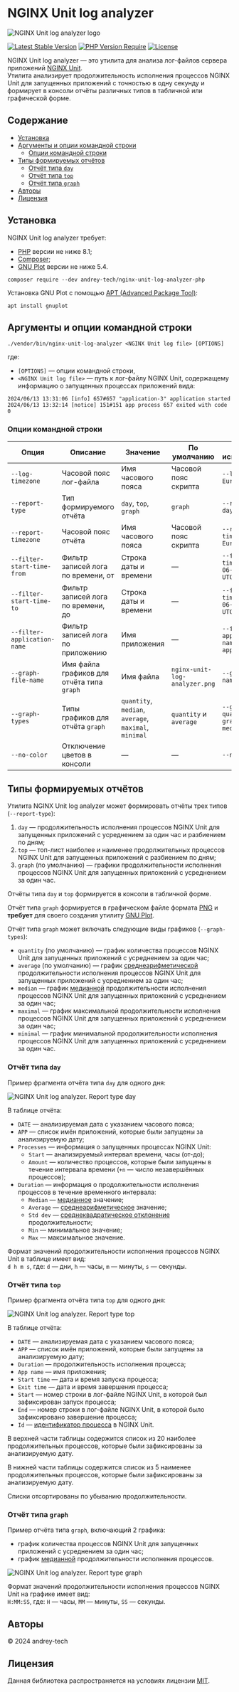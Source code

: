 # NGINX Unit log analyzer

![NGINX Unit log analyzer logo](./assets/nginx-unit-log-analyzer-logo.png)

[![Latest Stable Version](https://poser.pugx.org/andrey-tech/nginx-unit-log-analyzer-php/v)](https://packagist.org/packages/andrey-tech/nginx-unit-log-analyzer-php)
[![PHP Version Require](https://poser.pugx.org/andrey-tech/nginx-unit-log-analyzer-php/require/php)](https://packagist.org/packages/andrey-tech/nginx-unit-log-analyzer-php)
[![License](https://poser.pugx.org/andrey-tech/nginx-unit-log-analyzer-php/license)](https://packagist.org/packages/andrey-tech/nginx-unit-log-analyzer-php)

NGINX Unit log analyzer — это утилита для анализа лог-файлов сервера приложений [NGINX Unit](https://unit.nginx.org/).  
Утилита анализирует продолжительность исполнения процессов NGINX Unit для запущенных приложений с точностью в одну секунду
и формирует в консоли отчёты различных типов в табличной или графической форме.

## Содержание

<!-- MarkdownTOC levels="1,2,3,4,5,6" autoanchor="true" autolink="true" -->

- [Установка](#%D0%A3%D1%81%D1%82%D0%B0%D0%BD%D0%BE%D0%B2%D0%BA%D0%B0)
- [Аргументы и опции командной строки](#%D0%90%D1%80%D0%B3%D1%83%D0%BC%D0%B5%D0%BD%D1%82%D1%8B-%D0%B8-%D0%BE%D0%BF%D1%86%D0%B8%D0%B8-%D0%BA%D0%BE%D0%BC%D0%B0%D0%BD%D0%B4%D0%BD%D0%BE%D0%B9-%D1%81%D1%82%D1%80%D0%BE%D0%BA%D0%B8)
    - [Опции командной строки](#%D0%9E%D0%BF%D1%86%D0%B8%D0%B8-%D0%BA%D0%BE%D0%BC%D0%B0%D0%BD%D0%B4%D0%BD%D0%BE%D0%B9-%D1%81%D1%82%D1%80%D0%BE%D0%BA%D0%B8)
- [Типы формируемых отчётов](#%D0%A2%D0%B8%D0%BF%D1%8B-%D1%84%D0%BE%D1%80%D0%BC%D0%B8%D1%80%D1%83%D0%B5%D0%BC%D1%8B%D1%85-%D0%BE%D1%82%D1%87%D1%91%D1%82%D0%BE%D0%B2)
    - [Отчёт типа `day`](#%D0%9E%D1%82%D1%87%D1%91%D1%82-%D1%82%D0%B8%D0%BF%D0%B0-day)
    - [Отчёт типа `top`](#%D0%9E%D1%82%D1%87%D1%91%D1%82-%D1%82%D0%B8%D0%BF%D0%B0-top)
    - [Отчёт типа `graph`](#%D0%9E%D1%82%D1%87%D1%91%D1%82-%D1%82%D0%B8%D0%BF%D0%B0-graph)
- [Авторы](#%D0%90%D0%B2%D1%82%D0%BE%D1%80%D1%8B)
- [Лицензия](#%D0%9B%D0%B8%D1%86%D0%B5%D0%BD%D0%B7%D0%B8%D1%8F)

<!-- /MarkdownTOC -->

<a id="%D0%A3%D1%81%D1%82%D0%B0%D0%BD%D0%BE%D0%B2%D0%BA%D0%B0"></a>
## Установка

NGINX Unit log analyzer требует:
 * [PHP](https://www.php.net/) версии не ниже 8.1;
 * [Composer](https://getcomposer.org/);
 * [GNU Plot](http://www.gnuplot.info/) версии не ниже 5.4. 

```shell
composer require --dev andrey-tech/nginx-unit-log-analyzer-php
```

Установка GNU Plot с помощью [APT (Advanced Package Tool)](https://en.wikipedia.org/wiki/APT_(software)):
```shell
apt install gnuplot
````

<a id="%D0%90%D1%80%D0%B3%D1%83%D0%BC%D0%B5%D0%BD%D1%82%D1%8B-%D0%B8-%D0%BE%D0%BF%D1%86%D0%B8%D0%B8-%D0%BA%D0%BE%D0%BC%D0%B0%D0%BD%D0%B4%D0%BD%D0%BE%D0%B9-%D1%81%D1%82%D1%80%D0%BE%D0%BA%D0%B8"></a>
## Аргументы и опции командной строки

```shell
./vendor/bin/nginx-unit-log-analyzer <NGINX Unit log file> [OPTIONS]
```
где:

* `[OPTIONS]` — опции командной строки,
* `<NGINX Unit log file>` — путь к лог-файлу NGINX Unit, содержащему информацию о запущенных процессах приложений вида:
 

```log
2024/06/13 13:31:06 [info] 657#657 "application-3" application started
2024/06/13 13:32:14 [notice] 151#151 app process 657 exited with code 0
```

<a id="%D0%9E%D0%BF%D1%86%D0%B8%D0%B8-%D0%BA%D0%BE%D0%BC%D0%B0%D0%BD%D0%B4%D0%BD%D0%BE%D0%B9-%D1%81%D1%82%D1%80%D0%BE%D0%BA%D0%B8"></a>
### Опции командной строки

| Опция                       | Описание                                   | Значение                                              | По умолчанию                  | Пример использования                               |
|-----------------------------|--------------------------------------------|-------------------------------------------------------|-------------------------------|----------------------------------------------------|
| `--log-timezone`            | Часовой пояс лог-файла                     | Имя часового пояса                                    | Часовой пояс скрипта          | `--log-timezone Europe/Moscow`                     |
| `--report-type`             | Тип формируемого отчёта                    | `day`, `top`, `graph`                                 | `graph`                       | `--report-type day`                                |
| `--report-timezone`         | Часовой пояс отчёта                        | Имя часового пояса                                    | Часовой пояс скрипта          | `--report-timezone Europe/Moscow`                  |
| `--filter-start-time-from`  | Фильтр записей лога по времени, от         | Строка даты и времени                                 | —                             | `--filter-start-time-from 2024-06-17 00:00:00 UTC` |
| `--filter-start-time-to`    | Фильтр записей лога по времени, до         | Строка даты и времени                                 | —                             | `--filter-start-time-to 2024-06-17 23:59:59 UTC`   |
| `--filter-application-name` | Фильтр записей лога по приложению          | Имя приложения                                        | —                             | `--filter-application-name application-1`          |
| `--graph-file-name`         | Имя файла графиков для отчёта типа `graph` | Имя файла                                             | `nginx-unit-log-analyzer.png` | `--graph-file-name unit.png`                       |
| `--graph-types`             | Типы графиков для отчёта `graph`           | `quantity`, `median`, `average`, `maximal`, `minimal` | `quantity` и `average`        | `--graph-types quantity --graph-types median`      |
| `--no-color`                | Отключение цветов в консоли                | —                                                     | —                             | `--no-color`                                       |

<a id="%D0%A2%D0%B8%D0%BF%D1%8B-%D1%84%D0%BE%D1%80%D0%BC%D0%B8%D1%80%D1%83%D0%B5%D0%BC%D1%8B%D1%85-%D0%BE%D1%82%D1%87%D1%91%D1%82%D0%BE%D0%B2"></a>
## Типы формируемых отчётов

Утилита NGINX Unit log analyzer может формировать отчёты трех типов (`--report-type`):

1. `day` — продолжительность исполнения процессов NGINX Unit для запущенных приложений с усреднением за один час и разбиением по дням;    
2. `top` — топ-лист наиболее и наименее продолжительных процессов NGINX Unit для запущенных приложений с разбиением по дням;
3. `graph` (по умолчанию) — графики продолжительности исполнения процессов NGINX Unit для запущенных приложений с усреднением за один час. 

Отчёты типа `day` и `top` формируется в консоли в табличной форме.

Отчёт типа `graph` формируется в графическом файле формата [PNG](https://en.wikipedia.org/wiki/PNG) 
и **требует** для своего создания утилиту [GNU Plot](http://www.gnuplot.info/).

Отчёт типа `graph` может включать следующие виды графиков (`--graph-types`):

* `quantity` (по умолчанию) — график количества процессов NGINX Unit для запущенных приложений с усреднением за один час; 
* `average` (по умолчанию) — график [среднеарифметической](https://en.wikipedia.org/wiki/Arithmetic_mean) продолжительности исполнения процессов NGINX Unit для запущенных приложений с усреднением за один час;
* `median`  — график [медианной](https://en.wikipedia.org/wiki/Median) продолжительности исполнения процессов NGINX Unit для запущенных приложений с усреднением за один час;
* `maximal` — график максимальной продолжительности исполнения процессов NGINX Unit для запущенных приложений с усреднением за один час; 
* `minimal` — график минимальной продолжительности исполнения процессов NGINX Unit для запущенных приложений с усреднением за один час.

<a id="%D0%9E%D1%82%D1%87%D1%91%D1%82-%D1%82%D0%B8%D0%BF%D0%B0-day"></a>
### Отчёт типа `day`

Пример фрагмента отчёта типа `day` для одного дня:

![NGINX Unit log analyzer. Report type `day`](./assets/nginx-unit-log-analyzer-report-type-day.png)

В таблице отчёта:

* `DATE` — анализируемая дата с указанием часового пояса;
* `APP` — список имён приложений, которые были запущены за анализируемую дату;
* `Processes` — информация о запущенных процессах NGINX Unit: 
  - `Start` — анализируемый интервал времени, часы (от-до);
  - `Amount` — количество процессов, которые были запущены в течение интервала времени (`+n` — число незавершённых процессов);
* `Duration` — информация о продолжительности исполнения процессов в течение временного интервала:
  - `Median` — [медианное](https://en.wikipedia.org/wiki/Median) значение;
  - `Average` — [среднеарифметическое](https://en.wikipedia.org/wiki/Arithmetic_mean) значение;
  - `Std dev` — [среднеквадратическое отклонение](https://en.wikipedia.org/wiki/Standard_deviation) продолжительности;
  - `Min` — минимальное значение;
  - `Max` — максимальное значение.

Формат значений продолжительности исполнения процессов NGINX Unit в таблице имеет вид:  
`d h m s`, где: `d` — дни, `h` — часы, `m` — минуты, `s` — секунды.
 
<a id="%D0%9E%D1%82%D1%87%D1%91%D1%82-%D1%82%D0%B8%D0%BF%D0%B0-top"></a>
### Отчёт типа `top`

Пример фрагмента отчёта типа `top` для одного дня:

![NGINX Unit log analyzer. Report type `top`](./assets/nginx-unit-log-analyzer-report-type-top.png)

В таблице отчёта:

* `DATE` — анализируемая дата с указанием часового пояса;
* `APP` — список имён приложений, которые были запущены за анализируемую дату;
* `Duration` — продолжительность исполнения процесса;
* `App name` — имя приложения; 
* `Start time` — дата и время запуска процесса;
* `Exit time` — дата и время завершения процесса;
* `Start` — номер строки в лог-файле NGINX Unit, в которой был зафиксирован запуск процесса;
* `End` — номер строки в лог-файле NGINX Unit, в которой было зафиксировано завершение процесса;
* `Id` — [идентификатор процесса](https://en.wikipedia.org/wiki/Process_identifier) в NGINХ Unit.
  
В верхней части таблицы содержится список из 20 наиболее продолжительных процессов,
которые были зафиксированы за анализируемую дату.

В нижней части таблицы содержится список из 5 наименее продолжительных процессов,
которые были зафиксированы за анализируемую дату.

Списки отсортированы по убыванию продолжительности.

<a id="%D0%9E%D1%82%D1%87%D1%91%D1%82-%D1%82%D0%B8%D0%BF%D0%B0-graph"></a>
### Отчёт типа `graph`

Пример отчёта типа `graph`, включающий 2 графика: 

* график количества процессов NGINX Unit для запущенных приложений с усреднением за один час; 
* график [медианной](https://en.wikipedia.org/wiki/Median) продолжительности исполнения процессов.

![NGINX Unit log analyzer. Report type `graph`](./assets/nginx-unit-log-analyzer-logo.png)

Формат значений продолжительности исполнения процессов NGINX Unit на графике имеет вид:  
`H:MM:SS`, где: `H` — часы, `MM` — минуты, `SS` — секунды.

<a id="%D0%90%D0%B2%D1%82%D0%BE%D1%80%D1%8B"></a>
## Авторы

© 2024 andrey-tech

<a id="%D0%9B%D0%B8%D1%86%D0%B5%D0%BD%D0%B7%D0%B8%D1%8F"></a>
## Лицензия

Данная библиотека распространяется на условиях лицензии [MIT](./LICENSE).
